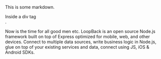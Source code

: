 This is some markdown.

<div class="foobar">Inside a div tag </div>.

Now is the time for all good men etc. LoopBack is an open source Node.js framework built on top of 
Express optimized for mobile, web, and other devices. Connect to multiple data sources, write 
business logic in Node.js, glue on top of your existing services and data, connect using JS, 
iOS & Android SDKs.
